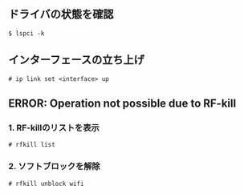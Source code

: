 ## ドライバの状態を確認

```
$ lspci -k
```

## インターフェースの立ち上げ

```
# ip link set <interface> up
```

## ERROR: Operation not possible due to RF-kill

### 1. RF-killのリストを表示

```
# rfkill list
```

### 2. ソフトブロックを解除

```
# rfkill unblock wifi
```
